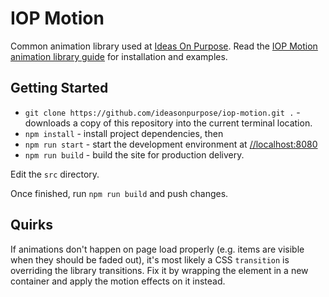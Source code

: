 # IOP Motion

Common animation library used at [Ideas On Purpose](https://www.ideasonpurpose.com/).
Read the [IOP Motion animation library guide](https://ideasonpurpose.github.io/iop-motion/dist/) for installation and examples.


## Getting Started
- `git clone https://github.com/ideasonpurpose/iop-motion.git .` - downloads a copy of this repository into the current terminal location. 
- `npm install` - install project dependencies, then
- `npm run start` - start the development environment at [//localhost:8080](http://localhost:8080)
- `npm run build` - build the site for production delivery.

Edit the `src` directory.

Once finished, run `npm run build` and push changes.

## Quirks
If animations don't happen on page load properly (e.g. items are visible when they should be faded out), it's most likely a CSS `transition` is overriding the library transitions. Fix it by wrapping the element in a new container and apply the motion effects on it instead.
